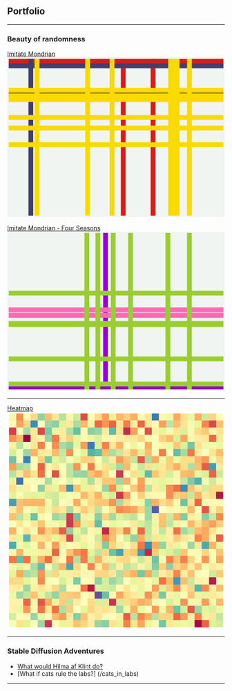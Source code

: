 ## Portfolio

---

### Beauty of randomness

[Imitate Mondrian](/sample_page)
<img src="images/imitate_new_york.png?raw=true"/>

[Imitate Mondrian - Four Seasons](/sample_page)
<img src="images/imitate_new_york_spring.png?raw=true"/>

---
[Heatmap](/sample_page)
<img src="images/heatmap2.png?raw=true"/>

---

### Stable Diffusion Adventures

- [What would Hilma af Klint do?](http://example.com/)
- [What if cats rule the labs?] (/cats_in_labs)

---
